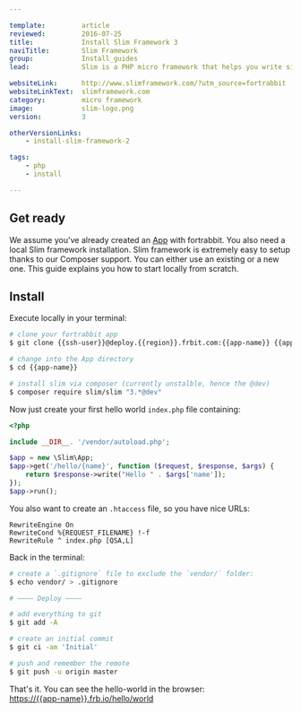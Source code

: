 ```yaml
---

template:         article
reviewed:         2016-07-25
title:            Install Slim Framework 3
naviTitle:        Slim Framework
group:            Install_guides
lead:             Slim is a PHP micro framework that helps you write simple web applications and APIs quickly. Learn how to install and tune Slim v3 on fortrabbit.

websiteLink:      http://www.slimframework.com/?utm_source=fortrabbit
websiteLinkText:  slimframework.com
category:         micro framework
image:            slim-logo.png
version:          3

otherVersionLinks:
    - install-slim-framework-2

tags:
    - php
    - install

---
```



## Get ready

We assume you've already created an [App](app) with fortrabbit. You also need a local Slim framework installation. Slim framework is extremely easy to setup thanks to our Composer support. You can either use an existing or a new one. This guide explains you how to start locally from scratch. 


## Install

Execute locally in your terminal:

```bash
# clone your fortrabbit app
$ git clone {{ssh-user}}@deploy.{{region}}.frbit.com:{{app-name}} {{app-name}}

# change into the App directory
$ cd {{app-name}}

# install slim via composer (currently unstalble, hence the @dev)
$ composer require slim/slim "3.*@dev"
```

Now just create your first hello world `index.php` file containing:

```php
<?php

include __DIR__. '/vendor/autoload.php';

$app = new \Slim\App;
$app->get('/hello/{name}', function ($request, $response, $args) {
    return $response->write("Hello " . $args['name']);
});
$app->run();
```

You also want to create an `.htaccess` file, so you have nice URLs:

```
RewriteEngine On
RewriteCond %{REQUEST_FILENAME} !-f
RewriteRule ^ index.php [QSA,L]
```

Back in the terminal: 

```bash
# create a `.gitignore` file to exclude the `vendor/` folder:
$ echo vendor/ > .gitignore

# ———— Deploy ————

# add everything to git
$ git add -A

# create an initial commit
$ git ci -am 'Initial'

# push and remember the remote
$ git push -u origin master
```

That's it. You can see the hello-world in the browser:  
[https://{{app-name}}.frb.io/hello/world](https://{{app-name}}.frb.io/hello/world)
